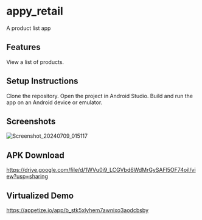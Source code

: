 # appy_retail

A product list app

## Features
View a list of products.
## Setup Instructions
Clone the repository.
Open the project in Android Studio.
Build and run the app on an Android device or emulator.
## Screenshots

![Screenshot_20240709_015117](https://github.com/ndush/appy_retail/assets/13904670/8956b64c-a953-41ec-b17c-7e850db74d76)

## APK Download
https://drive.google.com/file/d/1WVu0i9_LCGVbd6WdMrGySAFl5OF74oil/view?usp=sharing
## Virtualized Demo
https://appetize.io/app/b_stk5xlyhem7awnixo3aodcbsby
